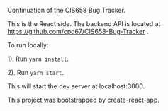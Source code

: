Continuation of the CIS658 Bug Tracker. 

This is the React side. The backend API is located at https://github.com/cpd67/CIS658-Bug-Tracker .

To run locally:

1). Run `yarn install`.

2). Run `yarn start`.

This will start the dev server at localhost:3000.

This project was bootstrapped by create-react-app.
